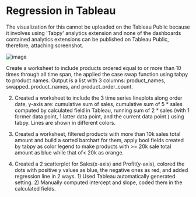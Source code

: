 # Regression in Tableau

The visualization  for this cannot be uploaded on the Tableau Public because it involves using 'Tabpy' analytics extension and none of the dashboards contained analytics extensions can be published on Tableau Public, therefore, attaching screenshot.


![image](https://github.com/Asadsajid1997/Relevant-Coursework/assets/126636246/43b11562-aba9-46c5-b7f7-d502da1d573d)

Create a worksheet to include products ordered equal to or more than 10 times through all time span, the applied the case swap function using tabpy to product names. Output is a list with 3 columns: product_names, swapped_product_names, and product_order_count.

2. Created a worksheet to include the 3 time series lineplots along order date, y-axis are: cumulative sum of sales, cumulative sum of 5 * sales  computed by calculated field in Tableau, running sum of 2 * sales (with 1 former data point, 1 latter data point, and the current data point ) using tabpy. Lines are shown in different colors.  

3. Created a worksheet, filtered products with more than 10k sales total amount and build a sorted barchart for them, apply bool fields created by tabpy as color legend to make products with >= 20k sale total amount as blue while that of< 20k as orange.

4. Created a 2 scatterplot for Sales(x-axis) and Profit(y-axis), colored the dots with positive y values as blue, the negative ones as red, and added regression line in 2 ways. 1) Used Tableau automatically generated setting. 2) Manually computed intercept and slope, coded them in the calculated fields. 



